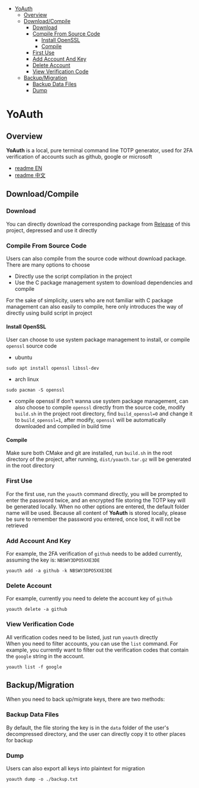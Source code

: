 - [YoAuth](#yoauth)
  - [Overview](#overview)
  - [Download/Compile](#downloadcompile)
    - [Download](#download)
    - [Compile From Source Code](#compile-from-source-code)
      - [Install OpenSSL](#install-openssl)
      - [Compile](#compile)
    - [First Use](#first-use)
    - [Add Account And Key](#add-account-and-key)
    - [Delete Account](#delete-account)
    - [View Verification Code](#view-verification-code)
  - [Backup/Migration](#backupmigration)
    - [Backup Data Files](#backup-data-files)
    - [Dump](#dump)


# YoAuth
## Overview
**YoAuth** is a local, pure terminal command line TOTP generator, used for 2FA verification of accounts such as github, google or microsoft  

* [readme EN](./readme.md)
* [readme 中文](./readme_cn.md)

## Download/Compile

### Download
You can directly download the corresponding package from [Release](https://github.com/MuggleWei/yoauth/releases) of this project, depressed and use it directly  

### Compile From Source Code
Users can also compile from the source code without download package. There are many options to choose
* Directly use the script compilation in the project
* Use the C package management system to download dependencies and compile

For the sake of simplicity, users who are not familiar with C package management can also easily to compile, here only introduces the way of directly using build script in project  

#### Install OpenSSL
User can choose to use system package management to install, or compile `openssl` source code

* ubuntu
```
sudo apt install openssl libssl-dev
```

* arch linux
```
sudo pacman -S openssl
```

* compile openssl
If don’t wanna use system package management, can also choose to compile `openssl` directly from the source code, modify `build.sh` in the project root directory, find `build_openssl=0` and change it to `build_openssl=1`, after modify, `openssl` will be automatically downloaded and compiled in build time

#### Compile
Make sure both CMake and git are installed, run `build.sh` in the root directory of the project, after running, `dist/yoauth.tar.gz` will be generated in the root directory

### First Use
For the first use, run the `yoauth` command directly, you will be prompted to enter the password twice, and an encrypted file storing the TOTP key will be generated locally. When no other options are entered, the default folder name will be used. Because all content of **YoAuth** is stored locally, please be sure to remember the password you entered, once lost, it will not be retrieved  

### Add Account And Key
For example, the 2FA verification of `github` needs to be added currently, assuming the key is: `NBSWY3DPO5XXE3DE`
```
yoauth add -a github -k NBSWY3DPO5XXE3DE
```

### Delete Account
For example, currently you need to delete the account key of `github`
```
yoauth delete -a github
```

### View Verification Code
All verification codes need to be listed, just run `yoauth` directly  
When you need to filter accounts, you can use the `list` command. For example, you currently want to filter out the verification codes that contain the `google` string in the account.
```
yoauth list -f google
```

## Backup/Migration
When you need to back up/migrate keys, there are two methods:

### Backup Data Files
By default, the file storing the key is in the `data` folder of the user's decompressed directory, and the user can directly copy it to other places for backup

### Dump
Users can also export all keys into plaintext for migration
```
yoauth dump -o ./backup.txt
```